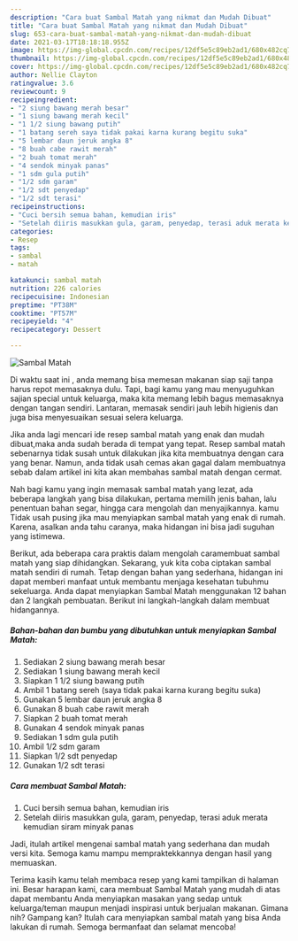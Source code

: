 ```yaml
---
description: "Cara buat Sambal Matah yang nikmat dan Mudah Dibuat"
title: "Cara buat Sambal Matah yang nikmat dan Mudah Dibuat"
slug: 653-cara-buat-sambal-matah-yang-nikmat-dan-mudah-dibuat
date: 2021-03-17T18:18:18.955Z
image: https://img-global.cpcdn.com/recipes/12df5e5c89eb2ad1/680x482cq70/sambal-matah-foto-resep-utama.jpg
thumbnail: https://img-global.cpcdn.com/recipes/12df5e5c89eb2ad1/680x482cq70/sambal-matah-foto-resep-utama.jpg
cover: https://img-global.cpcdn.com/recipes/12df5e5c89eb2ad1/680x482cq70/sambal-matah-foto-resep-utama.jpg
author: Nellie Clayton
ratingvalue: 3.6
reviewcount: 9
recipeingredient:
- "2 siung bawang merah besar"
- "1 siung bawang merah kecil"
- "1 1/2 siung bawang putih"
- "1 batang sereh saya tidak pakai karna kurang begitu suka"
- "5 lembar daun jeruk angka 8"
- "8 buah cabe rawit merah"
- "2 buah tomat merah"
- "4 sendok minyak panas"
- "1 sdm gula putih"
- "1/2 sdm garam"
- "1/2 sdt penyedap"
- "1/2 sdt terasi"
recipeinstructions:
- "Cuci bersih semua bahan, kemudian iris"
- "Setelah diiris masukkan gula, garam, penyedap, terasi aduk merata kemudian siram minyak panas"
categories:
- Resep
tags:
- sambal
- matah

katakunci: sambal matah 
nutrition: 226 calories
recipecuisine: Indonesian
preptime: "PT38M"
cooktime: "PT57M"
recipeyield: "4"
recipecategory: Dessert

---
```



![Sambal Matah](https://img-global.cpcdn.com/recipes/12df5e5c89eb2ad1/680x482cq70/sambal-matah-foto-resep-utama.jpg)

Di waktu  saat ini , anda memang bisa memesan makanan siap saji tanpa harus repot memasaknya dulu. Tapi, bagi kamu yang mau menyuguhkan sajian special untuk keluarga, maka kita memang lebih bagus memasaknya dengan tangan sendiri. Lantaran, memasak sendiri jauh lebih higienis dan juga bisa menyesuaikan sesuai selera keluarga.

Jika anda lagi mencari ide resep sambal matah yang enak dan mudah dibuat,maka anda sudah berada di tempat yang tepat. Resep sambal matah  sebenarnya tidak susah untuk dilakukan jika kita membuatnya dengan cara yang benar. Namun, anda tidak usah cemas akan gagal dalam membuatnya 
sebab dalam artikel ini kita akan membahas sambal matah dengan cermat.  



Nah bagi kamu yang ingin memasak sambal matah yang lezat, ada beberapa langkah yang bisa dilakukan, pertama memilih jenis bahan, lalu penentuan bahan segar, hingga cara mengolah dan menyajikannya. kamu Tidak usah pusing jika mau menyiapkan sambal matah yang enak di rumah. Karena, asalkan anda  tahu caranya, maka hidangan ini bisa jadi suguhan yang istimewa.

Berikut, ada beberapa cara praktis  dalam mengolah caramembuat sambal matah yang siap dihidangkan. Sekarang, yuk kita coba ciptakan sambal matah sendiri di rumah. Tetap dengan bahan yang sederhana, hidangan ini dapat memberi manfaat untuk membantu menjaga kesehatan tubuhmu sekeluarga. Anda dapat menyiapkan Sambal Matah menggunakan 12 bahan dan 2 langkah pembuatan. Berikut ini langkah-langkah dalam membuat hidangannya.

<!--inarticleads1-->

##### Bahan-bahan dan bumbu yang dibutuhkan untuk menyiapkan Sambal Matah:

1. Sediakan 2 siung bawang merah besar
1. Sediakan 1 siung bawang merah kecil
1. Siapkan 1 1/2 siung bawang putih
1. Ambil 1 batang sereh (saya tidak pakai karna kurang begitu suka)
1. Gunakan 5 lembar daun jeruk angka 8
1. Gunakan 8 buah cabe rawit merah
1. Siapkan 2 buah tomat merah
1. Gunakan 4 sendok minyak panas
1. Sediakan 1 sdm gula putih
1. Ambil 1/2 sdm garam
1. Siapkan 1/2 sdt penyedap
1. Gunakan 1/2 sdt terasi




<!--inarticleads2-->

##### Cara membuat Sambal Matah:

1. Cuci bersih semua bahan, kemudian iris
1. Setelah diiris masukkan gula, garam, penyedap, terasi aduk merata kemudian siram minyak panas




Jadi, itulah artikel mengenai  sambal matah  yang sederhana dan mudah versi kita. Semoga kamu mampu mempraktekkannya dengan hasil yang memuaskan. 

Terima kasih kamu telah membaca resep yang kami tampilkan di halaman ini. Besar harapan kami, cara membuat  Sambal Matah yang mudah di atas dapat membantu Anda menyiapkan masakan yang sedap untuk keluarga/teman maupun menjadi inspirasi untuk berjualan makanan. Gimana nih? Gampang kan? Itulah cara menyiapkan sambal matah yang bisa Anda lakukan di rumah. Semoga bermanfaat dan selamat mencoba!

